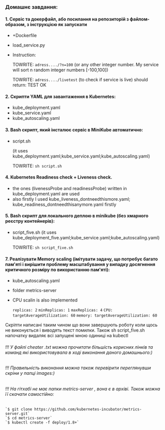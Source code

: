 ### Домашнє завдання:

#### 1. Сервіс та докерфайл, або посилання на репозиторій з файлом-образом, з інструкцією як запускати 

- +Dockerfile
- load_service.py
- Instruction:
	
	 TOWRITE: `adress..../?n=100`
	  (or any other integer number. My service will sort n random integer numbers [-100,100])
	 
	 TOWRITE: `adress..../livetest`
	  (to check if service is live)
	  should return: TEST OK

#### 2. Скрипти YAML для завантаження в Kubernetes:
- kube_deployment.yaml 
- kube_service.yaml
- kube_autoscaling.yaml

#### 3. Bash скрипт, який інсталює сервіс в MiniKube автоматично:
- script.sh
        
	(it uses kube_deployment.yaml;kube_service.yaml;kube_autoscaling.yaml)
	
	TOWRITE: `sh script.sh`

#### 4. Kubernetes Readiness check + Liveness check.
        
- the ones (livenessProbe and readinessProbe) written in kube_deployment.yaml are used
- also firstly I used  kube_liveness_dontneedthismore.yaml; kube_readiness_dontneedthisanymore.yaml firstly

#### 5. Bash скрипт для локального деплою в minikube (без хмарного реєстру контейнерів):
- script_five.sh
	(it uses kube_deployment_five.yaml;kube_service.yaml;kube_autoscaling.yaml)
	
	TOWRITE: `sh script_five.sh`

#### 7. Реалізувати Memory scaling (імітувати задачу, що потребує багато пам'яті і вирішити проблему масштабування у випадку досягнення критичного розміру по використанню пам'яті):
- kube_autoscaling.yaml
- folder metrics-server
- CPU scalin is also implemented
        
        
	`replicas: 2`
	`minReplicas: 1`
	`maxReplicas: 4`
	`CPU: targetAverageUtilization: 60`
	`memory: targetAverageUtilization: 60`

Скріпти написані таким чином що вони завершують роботу коли щось не виконується і виводять текст помилки.
Також sh script_five.sh напочатку видаляє всі запущені мною одиниці на kubectl

###### !!! У файлі cheater .txt можна прочитати більшість корисних лінків та команд які використовувала в ході виконання даного домашнього:)

###### !!! Правильність виконання можна також перевірити переглянувши скріни у папці images:)

###### !!! На гітхабі не має папки metrics-server , вона є в архіві. Також можна її скачати самостійно:
	`$ git clone https://github.com/kubernetes-incubator/metrics-server.git`
	`$ cd metrics-server`
	`$ kubectl create -f deploy/1.8+`
